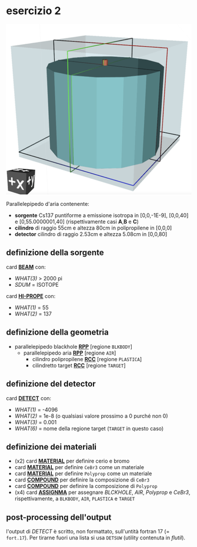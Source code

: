 # esercizio 2

![Render VTK](render_vtk.png)

Parallelepipedo d'aria contenente:
  - **sorgente** Cs137 puntiforme a emissione isotropa in [0,0,-1E-9], [0,0,40] e [0,55.0000001,40] (rispettivamente casi **A**,**B** e **C**)
  - **cilindro** di raggio 55cm e altezza 80cm in polipropilene in [0,0,0]
  - **detector** cilindro di raggio 2.53cm e altezza 5.08cm in [0,0,80]

## definizione della sorgente

card [**BEAM**](https://flukafiles.web.cern.ch/manual/chapters/description_input/description_options/beam.html) con:
 - *WHAT(3)* > 2000 pi
 - *SDUM* = ISOTOPE

card [**HI-PROPE**](https://flukafiles.web.cern.ch/manual/chapters/description_input/description_options/hi-prope.html) con:
 - *WHAT(1)* = 55
 - *WHAT(2)* = 137

## definizione della geometria

- parallelepipedo blackhole [**RPP**](https://flukafiles.web.cern.ch/manual/chapters/combinatorial_geometry/combinatorial_geometry_input/body_types/rpp.html) [regione `BLKBODY`]
  - parallelepipedo aria [**RPP**](https://flukafiles.web.cern.ch/manual/chapters/combinatorial_geometry/combinatorial_geometry_input/body_types/rpp.html) [regione `AIR`]
    - cilindro polipropilene [**RCC**](https://flukafiles.web.cern.ch/manual/chapters/combinatorial_geometry/combinatorial_geometry_input/body_types/rcc.html) [regione `PLASTICA`]
    - cilindretto target [**RCC**](https://flukafiles.web.cern.ch/manual/chapters/combinatorial_geometry/combinatorial_geometry_input/body_types/rcc.html) [regione `TARGET`]

## definizione del detector

 card [**DETECT**](https://flukafiles.web.cern.ch/manual/chapters/description_input/description_options/detect.html) con:
  - *WHAT(1)* = -4096
  - *WHAT(2)* = 1e-8 (o qualsiasi valore prossimo a 0 purché non 0)
  - *WHAT(3)* = 0.001
  - *WHAT(6)* = nome della regione target (`TARGET` in questo caso)

## definizione dei materiali
  - (x2) card [**MATERIAL**](https://flukafiles.web.cern.ch/manual/chapters/description_input/description_options/material.html) per definire cerio e bromo
  - card [**MATERIAL**](https://flukafiles.web.cern.ch/manual/chapters/description_input/description_options/material.html) per definire `CeBr3` come un materiale
  - card [**MATERIAL**](https://flukafiles.web.cern.ch/manual/chapters/description_input/description_options/material.html) per definire `Polyprop` come un materiale
  - card [**COMPOUND**](https://flukafiles.web.cern.ch/manual/chapters/description_input/description_options/compound.html) per definire la composizione di `CeBr3`
  - card [**COMPOUND**](https://flukafiles.web.cern.ch/manual/chapters/description_input/description_options/compound.html) per definire la composizione di `Polyprop`
  - (x4) card [**ASSIGNMA**](https://flukafiles.web.cern.ch/manual/chapters/description_input/description_options/assignma.html) per assegnare *BLCKHOLE*, *AIR*, *Polyprop* e *CeBr3*, rispettivamente, a `BLKBODY`, `AIR`, `PLASTICA` e `TARGET`

## post-processing dell'output

l'output di *DETECT* è scritto, non formattato, sull'untità fortran 17 (= `fort.17`). Per tirarne fuori una lista si usa `DETSUW` (utility contenuta in *flutil*).
